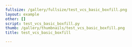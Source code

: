 ```yaml
---
fullsize: /gallery/fullsize/test_vcs_basic_boxfill.png
layout: example
other: []
script: test_vcs_basic_boxfill.py
thumb: /gallery/thumbnails/test_vcs_basic_boxfill.png
title: test_vcs_basic_boxfill

---
```

